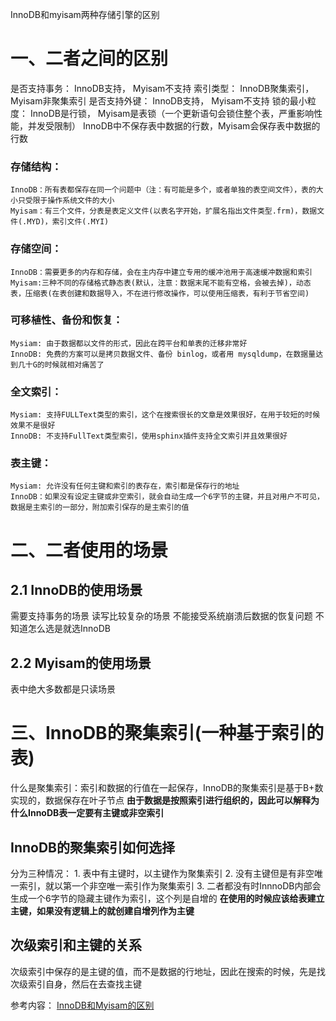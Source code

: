 InnoDB和myisam两种存储引擎的区别
# 一、二者之间的区别
是否支持事务： InnoDB支持， Myisam不支持
索引类型： InnoDB聚集索引， Myisam非聚集索引
是否支持外键： InnoDB支持， Myisam不支持
锁的最小粒度： InnoDB是行锁， Myisam是表锁（一个更新语句会锁住整个表，严重影响性能，并发受限制）
InnoDB中不保存表中数据的行数，Myisam会保存表中数据的行数

### 存储结构：
	InnoDB：所有表都保存在同一个问题中（注：有可能是多个，或者单独的表空间文件），表的大小只受限于操作系统文件的大小
	Myisam：有三个文件，分表是表定义文件(以表名字开始，扩展名指出文件类型.frm)，数据文件(.MYD)，索引文件(.MYI)
### 存储空间：
	InnoDB：需要更多的内存和存储，会在主内存中建立专用的缓冲池用于高速缓冲数据和索引
	Myisam:三种不同的存储格式静态表(默认，注意：数据末尾不能有空格，会被去掉)，动态表，压缩表(在表创建和数据导入，不在进行修改操作，可以使用压缩表，有利于节省空间)
### 可移植性、备份和恢复：
	Mysiam: 由于数据都以文件的形式，因此在跨平台和单表的迁移非常好
	InnoDB: 免费的方案可以是拷贝数据文件、备份 binlog，或者用 mysqldump，在数据量达到几十G的时候就相对痛苦了
### 全文索引：
	Mysiam: 支持FULLText类型的索引，这个在搜索很长的文章是效果很好，在用于较短的时候效果不是很好
	InnoDB: 不支持FullText类型索引，使用sphinx插件支持全文索引并且效果很好
### 表主键：
	Mysiam: 允许没有任何主键和索引的表存在，索引都是保存行的地址
	InnoDB：如果没有设定主键或非空索引，就会自动生成一个6字节的主键，并且对用户不可见，数据是主索引的一部分，附加索引保存的是主索引的值

# 二、二者使用的场景
## 2.1 InnoDB的使用场景
需要支持事务的场景
读写比较复杂的场景
不能接受系统崩溃后数据的恢复问题
不知道怎么选是就选InnoDB
## 2.2 Myisam的使用场景
表中绝大多数都是只读场景

# 三、InnoDB的聚集索引(一种基于索引的表)
什么是聚集索引：索引和数据的行值在一起保存，InnoDB的聚集索引是基于B+数实现的，数据保存在叶子节点
**由于数据是按照索引进行组织的，因此可以解释为什么InnoDB表一定要有主键或非空索引**
## InnoDB的聚集索引如何选择
分为三种情况：
	1. 表中有主键时，以主键作为聚集索引
	2. 没有主键但是有非空唯一索引，就以第一个非空唯一索引作为聚集索引
	3. 二者都没有时InnnoDB内部会生成一个6字节的隐藏主键作为索引，这个列是自增的
**在使用的时候应该给表建立主键，如果没有逻辑上的就创建自增列作为主键**
## 次级索引和主键的关系
次级索引中保存的是主键的值，而不是数据的行地址，因此在搜索的时候，先是找次级索引自身，然后在去查找主键

















参考内容：
[InnoDB和Myisam的区别](https://www.zhihu.com/question/20596402)